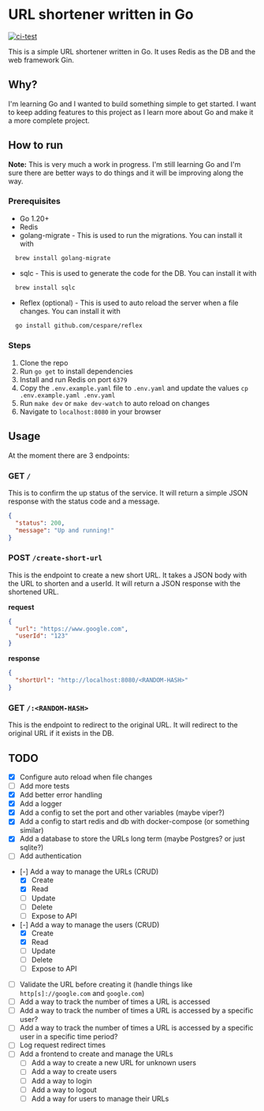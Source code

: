 # URL shortener written in Go

[![ci-test](https://github.com/jesusbibieca/url-shortener/actions/workflows/ci.yaml/badge.svg)](https://github.com/jesusbibieca/url-shortener/actions/workflows/ci.yaml)

This is a simple URL shortener written in Go. It uses Redis as the DB and the web framework Gin.

## Why?

I'm learning Go and I wanted to build something simple to get started. I want to keep adding features to this project as I learn more about Go and make it a more complete project.

## How to run

**Note:** This is very much a work in progress. I'm still learning Go and I'm sure there are better ways to do things and it will be improving along the way.

### Prerequisites

- Go 1.20+
- Redis
- golang-migrate - This is used to run the migrations. You can install it with

```bash
  brew install golang-migrate
```

- sqlc - This is used to generate the code for the DB. You can install it with

```bash
  brew install sqlc
```

- Reflex (optional) - This is used to auto reload the server when a file changes. You can install it with

```bash
  go install github.com/cespare/reflex
```

### Steps

1. Clone the repo
2. Run `go get` to install dependencies
3. Install and run Redis on port `6379`
4. Copy the `.env.example.yaml` file to `.env.yaml` and update the values `cp .env.example.yaml .env.yaml`
5. Run `make dev` or `make dev-watch` to auto reload on changes
6. Navigate to `localhost:8080` in your browser

## Usage

At the moment there are 3 endpoints:

### GET `/`

This is to confirm the up status of the service. It will return a simple JSON response with the status code and a message.

```json
{
  "status": 200,
  "message": "Up and running!"
}
```

### POST `/create-short-url`

This is the endpoint to create a new short URL. It takes a JSON body with the URL to shorten and a userId. It will return a JSON response with the shortened URL.

**request**

```json
{
  "url": "https://www.google.com",
  "userId": "123"
}
```

**response**

```json
{
  "shortUrl": "http://localhost:8080/<RANDOM-HASH>"
}
```

### GET `/:<RANDOM-HASH>`

This is the endpoint to redirect to the original URL. It will redirect to the original URL if it exists in the DB.

## TODO

- [x] Configure auto reload when file changes
- [ ] Add more tests
- [x] Add better error handling
- [x] Add a logger
- [x] Add a config to set the port and other variables (maybe viper?)
- [x] Add a config to start redis and db with docker-compose (or something similar)
- [x] Add a database to store the URLs long term (maybe Postgres? or just sqlite?)
- [ ] Add authentication
- [-] Add a way to manage the URLs (CRUD)
  - [x] Create
  - [x] Read
  - [ ] Update
  - [ ] Delete
  - [ ] Expose to API
- [-] Add a way to manage the users (CRUD)
  - [x] Create
  - [x] Read
  - [ ] Update
  - [ ] Delete
  - [ ] Expose to API
- [ ] Validate the URL before creating it (handle things like `http[s]://google.com` and `google.com`)
- [ ] Add a way to track the number of times a URL is accessed
- [ ] Add a way to track the number of times a URL is accessed by a specific user?
- [ ] Add a way to track the number of times a URL is accessed by a specific user in a specific time period?
- [ ] Log request redirect times
- [ ] Add a frontend to create and manage the URLs
  - [ ] Add a way to create a new URL for unknown users
  - [ ] Add a way to create users
  - [ ] Add a way to login
  - [ ] Add a way to logout
  - [ ] Add a way for users to manage their URLs
